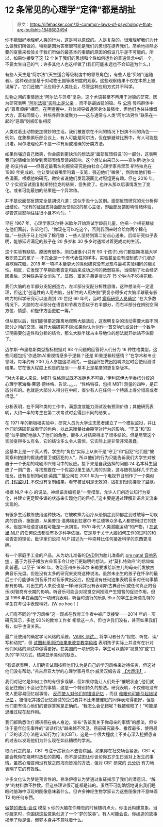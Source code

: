 # 12 条常见的心理学“定律”都是胡扯

> 原文：<https://lifehacker.com/12-common-laws-of-psychology-that-are-bullshit-1848683494>

你不能很好地理解人类的行为，这是可以原谅的。人是复杂的，很难理解我们为什么做我们所做的，特别是因为答案很可能是我们的思想在捉弄我们。简单地排除必要的变量来检验关于我们所做的最基本的事情的原因的假设几乎是不可能的。所以，如果你接受了这 12 个关于我们的思想和个性如何运作的普遍信念中的一个，不要太生自己的气；许多其他人也这样做了(我们可能永远也不会知道为什么。)

有些人天生是“阿尔法”(天生适合等级制度中的领导角色)，有些人是“贝塔”(追随者)，这种观点是基于对动物王国等级制度的观察。这些观察结果不仅在本质上被误解了，它们还被广泛应用于人类社会，尽管这种应用方式并不科学。

动物之间的事情远比“阿尔法与贝塔”复杂。这个术语甚至不再用于对狼的研究，因为研究表明 [“阿尔法狼”实际上是父亲](https://wolf.org/headlines/44265/#:~:text=One%20of%20the%20outdated%20pieces,which%20then%20became%20their%20pack.) ，而不是最凶猛的狼。与 [公鸡](https://www.businessinsider.com/no-such-thing-alpha-male-2016-10) 母鸡群体中的“尊卑顺序”相同。在黑猩猩中，群体领导者通常身体最强壮，但他们也往往慷慨大方，富有同情心，并培养群体凝聚力——这与通常与人类“阿尔法男性”联系在一起的“恶霸”刻板印象相反

人类过着比动物更加微妙的生活。我们被要求在不同的情况下扮演不同的角色——例如，在象棋俱乐部会议上，有人可能是阿尔法，但在躲避球比赛中，有人可能是贝塔。阿尔法理论并不是一种有用或准确的分类方法。

如果你强迫自己微笑，你会感到更快乐的想法是“面部反馈假说”的一部分，这表明我们的情绪体验受到面部表情反馈的影响。这个想法由来已久——查尔斯·达尔文是 的支持者——但最近最著名的假笑研究是由社会心理学家弗里茨·斯特拉克在 1988 年完成的。他让受试者嘴里叼着一支笔，强迫他们“微笑”，然后给他们看一些漫画。根据他的研究，微笑者说他们发现漫画比对照组更有趣。但在 2016 年，17 个实验室试图复制斯特拉克的结果，但失败了。也许从那以后事情发生了变化。或者可能最初的结果是一个异常值。

并不是说面部反馈完全是胡说八道；这似乎没什么区别。面部反馈研究的元分析得出结论，“现有的证据支持面部反馈假说的核心主张，即面部反馈影响情绪体验，尽管这些影响往往很小且不均匀。"

早在 1967 年，心理学家沃尔特·米歇尔开始测试学龄前儿童，他把一个棉花糖放在他们面前，告诉他们，“你现在可以吃这个，否则我回来时会给你两个棉花糖。”一些孩子马上吃掉了棉花糖；一些人坚持到第二份点心送来。后续研究似乎表明，能够延迟满足的孩子在 20 多岁和 30 多岁时通常过着更成功的生活。

这个实验有缺陷，原因有很多。测试组很小(只有 90 个孩子),他们都是斯坦福大学教职员工的孩子— 不完全是一个有代表性的样本。实验甚至没有控制孩子们*是否喜欢*棉花糖。2018 年一项样本量更大的类似研究没有发现与最初实验相同的相关性。相反，它发现了早期自我否定和后来成功之间的微弱联系，当控制了社会经济因素后，这种联系完全消失了。显然，富家子弟更擅长在 15 分钟内不吃棉花糖。

我们大脑的右半部分支配创造力，左半部分支配分析性思维，这种想法有一定道理，但这比“创造性的人用右脑，分析性的人用左脑”要复杂得多对大脑半球最有影响力的科学研究可以追溯到 20 世纪 60 年代，当时 [癫痫研究人员确定](https://biomedicalodyssey.blogs.hopkinsmedicine.org/2019/05/left-vs-right-brained-why-the-brain-laterality-myth-persists/) “在大多数情况下，大脑的左半部分在语言和节奏方面优于右半部分，而右半部分在辨别空间方位、情感、和旋律方面更胜一筹。”

但从那以后，我们能够更近距离地观察大脑活动，这表明复杂的活动需要大脑不同部分之间的交流。撇开大脑研究不谈:如果你认为创作一首交响乐或设计一个数学证明需要创造性和分析的结合，那么大脑半球占主导地位的想法就开始站不住脚了。

迈尔斯-布里格斯类型指标根据对 93 个问题的回答将人们分为 16 种性格类型，这些问题包括“你通常:A)重视情感多于逻辑？还是 B)重逻辑轻感情？”在学术和专业领域，每年约有 200 万人参加这项测试，一些组织在做出招聘决定时会使用测试结果。它在很大程度上也是的扯淡——基本上是星座的更复杂版本。

“对大多数人来说，MBTI 性格测试既不准确也不可靠，”伊利诺伊大学香槟分校的心理学家海梅·莱恩·德林格、告诉、[、、](https://www.discovermagazine.com/mind/the-problem-with-the-myers-briggs-personality-test)、。“性格特征，包括 MBTI 测量的四种，是正态分布的。也就是大部分人得分在中间，很少有人在任何一个特质上得分很高或者很低。”

分析表明，在不同种类的工作中，满意度或能力测试没有预测价值；其他研究表明，大约一半的考生在第二次考试时会得到不同的结果 。

在 1971 年的斯坦福实验中，研究人员为大学生志愿者建立了一个模拟监狱，并让他们扮演囚犯或看守的角色，以此来衡量社会期望对行为的影响。“守卫”和“囚犯”似乎很好地融入了他们的角色，很多人对结果得出了很多结论。但是尽管这个实验变得多么有名，它的结论多么令人震惊，它实际上是非常非常愚蠢。

这基本上是一个真人秀。学生的“角色”实际上从来不是“守卫”和“囚犯”他们是“被观察和拍摄的假装成警卫或囚犯的人”，所以他们的行为只能告诉我们大学生对被置于一个长期的戏剧即兴练习中的反应。接下来是自我选择的问题:24 名本科生回应了一则广告，寻找想要在一个假监狱里生活几周的对象，这与随机抽样几乎完全相反。还有复制的问题:英国广播公司在 2001 年为一个电视节目制作了一个类似的[【假监狱】](http://www.bbcprisonstudy.org/)不仅没有复制结果，看守被证明是无效的，囚犯们很快接管了监狱。

根据 NLP 中心 的说法，神经语言编程是“一套模型，允许人们创造认知行为变化，并建立更足智多谋的状态来实现他们的目标。”这主要是通过理解非语言交流来实现的。

有很多生活教练使用这种技巧。它被吹捧为治疗从恐惧症到抑郁症到过敏等一切疾病的良药，据报道，从奥普拉·温弗瑞到拉塞尔·布兰德等众多名人都使用过它的技术。但是神经语言编程可能是一派胡言。1970 年代“人类潜能运动”的产物，t [在这里 NLP](https://doi.apa.org/doiLanding?doi=10.1037%2F0022-0167.34.1.103) 的任何说法都没有多少科学依据。它是基于关于大脑如何工作的过时的和被否定的理论，批评家们说把 NLP 描述为一种崇拜比任何接近科学的东西更准确。

有一个家庭手工业的产品，从为幼儿准备的[DVD](https://www.walmart.com/ip/Baby-Einstein-Baby-Mozart-Full-Frame/19347970)到为胎儿准备的 [pre natal 音响系统](https://www.amazon.com/BellyBuds-Baby-Bump-Headphones-Bellyphones-WavHello/dp/B01A6B3H9I?asc_campaign=InlineText&asc_refurl=https://lifehacker.com/12-common-laws-of-psychology-that-are-bullshit-1848683494&asc_source=&tag=kinjalifehackerlink-20) ，基于为孩子播放古典音乐会让他们更聪明的想法。对“莫扎特效应”的信仰如此普遍，以至于 1998 年，佐治亚州州长泽尔·米勒要求给新生儿的母亲们发放古典音乐光盘。但是没有太多的研究来支持这种说法。虽然未出生的孩子在怀孕的最后三个月能够听到音乐并对音乐做出反应，但是没有任何迹象表明音乐对任何事情都有影响。对出生的人来说也是一样:研究并没有表明听古典音乐(或任何真正的音乐)对智商有长期的影响。听音乐可能会对视觉空间推理产生短暂的促进作用，但是 1996 年在英国的一项研究表明，听当时流行的乐队 Blur 的学生比听莫扎特的学生在考试中表现稍好。(W oo hoo！)

人们有不同的“学习风格”这一观点在教育工作者中被广泛接受——2014 年的一项研究显示，多达 90%的教育工作者 相信这一点。但也许我们没有，甚至如果我们有，似乎也没关系。

最广泛使用的确定学习风格的系统，[VARK 测试，](https://vark-learn.com/the-vark-questionnaire/) 将学习者分为“视觉、听觉、读/写和动觉”，但 [试图利用测试结果来改变教学风格](https://www.theatlantic.com/science/archive/2018/04/the-myth-of-learning-styles/557687/) 表明孩子实际上并没有在针对他们风格的测试中做得更好。在美国的一项研究中，学生可以选择“视觉的”或“口头的”学习方式，结果显示类似的缺乏。

“有证据表明，人们确实试图按照他们认为是自己的学习风格来对待任务，但这对他们没有帮助，”弗吉尼亚大学的心理学家丹尼尔·威灵汉姆告诉 [*【大西洋】*](https://www.theatlantic.com/science/archive/2018/04/the-myth-of-learning-styles/557687/) *。*

我们对记忆是如何工作的有很多误解，但如果你能让人们处于“催眠状态”,他们就会记住他们不会记住的事情，这是一个特别持久的想法。研究表明，不仅催眠没有使人更容易回忆起事情， [反而使人对他们的错误记忆](https://www.sciencedaily.com/releases/2001/08/010828075745.htm) ，而且 [催眠也可能引起错误记忆](https://www.nytimes.com/1997/09/10/us/hypnosis-may-cause-false-memories.html) 。被催眠并接受记忆测试的受试者并不比未被催眠的同伴表现得更好，但是他们更有信心他们的错误答案是正确的。“我怎么会记错呢？我被催眠了！“可能是思维过程在起作用。

我们都熟悉治疗师徘徊在病人身边，宣布“告诉我关于你母亲的事情”的想法，但专注于童年创伤事件的“谈话疗法”越来越不常见。目前研究最多、推荐最多、使用最广泛的谈话疗法是认知行为疗法(CBT)，这是一个很大程度上不关心深入挖掘患者的过去以发现他们为什么现在如此糟糕的学派。

取而代之的是，CBT 专注于症状而不去管病因。如果你在社交场合紧张，CBT 可能会教你在烧烤时放松的策略，而不是试图让你谈论你五岁生日派对上发生的事情。虽然心理咨询没有放之四海而皆准的方法，但对 CBT 研究的 [元分析](https://www.ncbi.nlm.nih.gov/pmc/articles/PMC3584580/) 有力地表明了它的有效性。

许多文化认为梦是预言性的。弗洛伊德认为梦通过象征揭示了我们的潜意识。“解梦”的材料数不胜数。但这些理论很可能都是错的。虽然不可能确切地说出我们睡眠时脑海中浮现的图像意味着什么，但许多神经生物学家认为这些图像并不意味着 T2 的任何东西。

[做梦的激活-合成](https://www.verywellmind.com/what-is-the-activation-synthesis-model-of-dreaming-2794812) 模型 s 你的大脑在你睡觉的时候随机点火，你由此构建意象。当你醒来时，你围绕这些意象创造了一个“梦的故事”。有人可能会说，你编造的故事揭示了你是谁，但梦本身并不意味着什么。